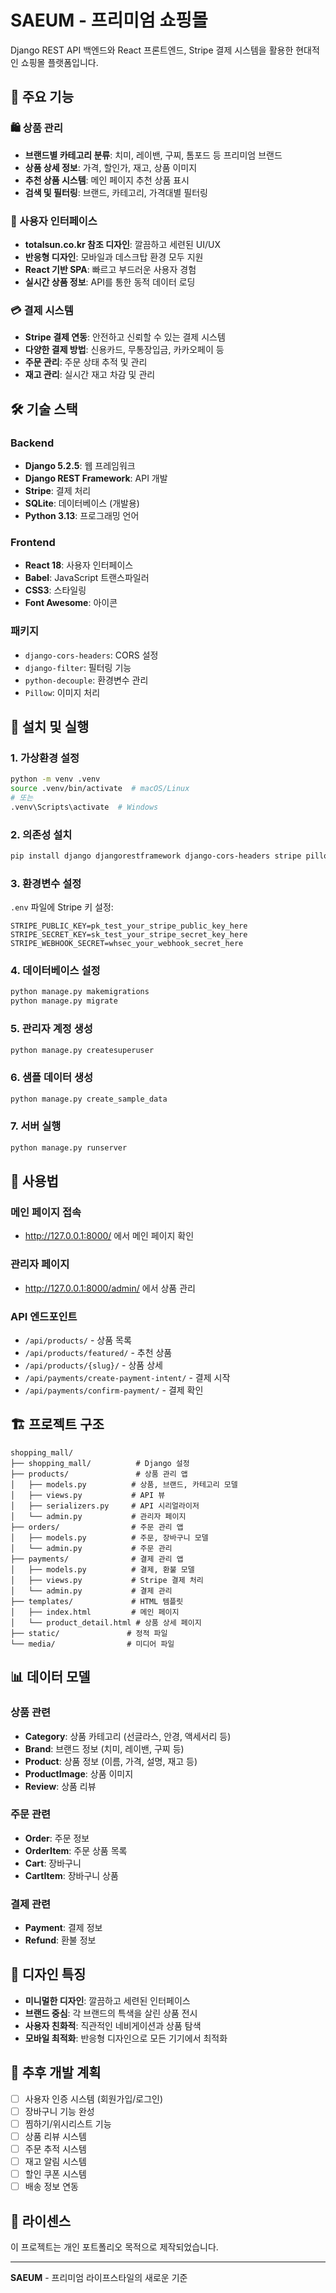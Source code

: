 # SAEUM - 프리미엄 쇼핑몰

Django REST API 백엔드와 React 프론트엔드, Stripe 결제 시스템을 활용한 현대적인 쇼핑몰 플랫폼입니다.

## 🌟 주요 기능

### 🛍️ 상품 관리
- **브랜드별 카테고리 분류**: 치미, 레이밴, 구찌, 톰포드 등 프리미엄 브랜드
- **상품 상세 정보**: 가격, 할인가, 재고, 상품 이미지
- **추천 상품 시스템**: 메인 페이지 추천 상품 표시
- **검색 및 필터링**: 브랜드, 카테고리, 가격대별 필터링

### 🎨 사용자 인터페이스
- **totalsun.co.kr 참조 디자인**: 깔끔하고 세련된 UI/UX
- **반응형 디자인**: 모바일과 데스크탑 환경 모두 지원
- **React 기반 SPA**: 빠르고 부드러운 사용자 경험
- **실시간 상품 정보**: API를 통한 동적 데이터 로딩

### 💳 결제 시스템
- **Stripe 결제 연동**: 안전하고 신뢰할 수 있는 결제 시스템
- **다양한 결제 방법**: 신용카드, 무통장입금, 카카오페이 등
- **주문 관리**: 주문 상태 추적 및 관리
- **재고 관리**: 실시간 재고 차감 및 관리

## 🛠️ 기술 스택

### Backend
- **Django 5.2.5**: 웹 프레임워크
- **Django REST Framework**: API 개발
- **Stripe**: 결제 처리
- **SQLite**: 데이터베이스 (개발용)
- **Python 3.13**: 프로그래밍 언어

### Frontend
- **React 18**: 사용자 인터페이스
- **Babel**: JavaScript 트랜스파일러
- **CSS3**: 스타일링
- **Font Awesome**: 아이콘

### 패키지
- `django-cors-headers`: CORS 설정
- `django-filter`: 필터링 기능
- `python-decouple`: 환경변수 관리
- `Pillow`: 이미지 처리

## 🚀 설치 및 실행

### 1. 가상환경 설정
```bash
python -m venv .venv
source .venv/bin/activate  # macOS/Linux
# 또는
.venv\Scripts\activate  # Windows
```

### 2. 의존성 설치
```bash
pip install django djangorestframework django-cors-headers stripe pillow python-decouple django-filter
```

### 3. 환경변수 설정
`.env` 파일에 Stripe 키 설정:
```env
STRIPE_PUBLIC_KEY=pk_test_your_stripe_public_key_here
STRIPE_SECRET_KEY=sk_test_your_stripe_secret_key_here
STRIPE_WEBHOOK_SECRET=whsec_your_webhook_secret_here
```

### 4. 데이터베이스 설정
```bash
python manage.py makemigrations
python manage.py migrate
```

### 5. 관리자 계정 생성
```bash
python manage.py createsuperuser
```

### 6. 샘플 데이터 생성
```bash
python manage.py create_sample_data
```

### 7. 서버 실행
```bash
python manage.py runserver
```

## 📱 사용법

### 메인 페이지 접속
- http://127.0.0.1:8000/ 에서 메인 페이지 확인

### 관리자 페이지
- http://127.0.0.1:8000/admin/ 에서 상품 관리

### API 엔드포인트
- `/api/products/` - 상품 목록
- `/api/products/featured/` - 추천 상품
- `/api/products/{slug}/` - 상품 상세
- `/api/payments/create-payment-intent/` - 결제 시작
- `/api/payments/confirm-payment/` - 결제 확인

## 🏗️ 프로젝트 구조

```
shopping_mall/
├── shopping_mall/          # Django 설정
├── products/               # 상품 관리 앱
│   ├── models.py          # 상품, 브랜드, 카테고리 모델
│   ├── views.py           # API 뷰
│   ├── serializers.py     # API 시리얼라이저
│   └── admin.py           # 관리자 페이지
├── orders/                # 주문 관리 앱
│   ├── models.py          # 주문, 장바구니 모델
│   └── admin.py           # 주문 관리
├── payments/              # 결제 관리 앱
│   ├── models.py          # 결제, 환불 모델
│   ├── views.py           # Stripe 결제 처리
│   └── admin.py           # 결제 관리
├── templates/             # HTML 템플릿
│   ├── index.html         # 메인 페이지
│   └── product_detail.html # 상품 상세 페이지
├── static/               # 정적 파일
└── media/                # 미디어 파일
```

## 📊 데이터 모델

### 상품 관련
- **Category**: 상품 카테고리 (선글라스, 안경, 액세서리 등)
- **Brand**: 브랜드 정보 (치미, 레이밴, 구찌 등)
- **Product**: 상품 정보 (이름, 가격, 설명, 재고 등)
- **ProductImage**: 상품 이미지
- **Review**: 상품 리뷰

### 주문 관련
- **Order**: 주문 정보
- **OrderItem**: 주문 상품 목록
- **Cart**: 장바구니
- **CartItem**: 장바구니 상품

### 결제 관련
- **Payment**: 결제 정보
- **Refund**: 환불 정보

## 🎨 디자인 특징

- **미니멀한 디자인**: 깔끔하고 세련된 인터페이스
- **브랜드 중심**: 각 브랜드의 특색을 살린 상품 전시
- **사용자 친화적**: 직관적인 네비게이션과 상품 탐색
- **모바일 최적화**: 반응형 디자인으로 모든 기기에서 최적화

## 🔧 추후 개발 계획

- [ ] 사용자 인증 시스템 (회원가입/로그인)
- [ ] 장바구니 기능 완성
- [ ] 찜하기/위시리스트 기능
- [ ] 상품 리뷰 시스템
- [ ] 주문 추적 시스템
- [ ] 재고 알림 시스템
- [ ] 할인 쿠폰 시스템
- [ ] 배송 정보 연동

## 📄 라이센스

이 프로젝트는 개인 포트폴리오 목적으로 제작되었습니다.

---

**SAEUM** - 프리미엄 라이프스타일의 새로운 기준

